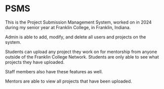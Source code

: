 # PSMS
This is the Project Submission Management System, worked on in 2024 during my senior year at Franklin College, in Franklin, Indiana.

Admin is able to add, modify, and delete all users and projects on the system.

Students can upload any project they work on for mentorship from anyone outside of the Franklin College Network. 
Students are only able to see what projects they have uploaded.

Staff members also have these features as well. 

Mentors are able to view all projects that have been uploaded. 

